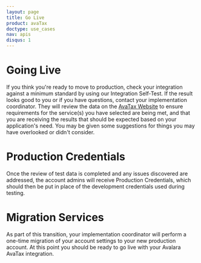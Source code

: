 ```yaml
---
layout: page
title: Go Live
product: avaTax
doctype: use_cases
nav: apis
disqus: 1
---
```


# Going Live

If you think you're ready to move to production, check your integration against a minimum standard by using our Integration Self-Test. If the result looks good to you or if you have questions, contact your implementation coordinator. They will review the data on the [AvaTax Website](https://admin.avalara.com) to ensure requirements for the service(s) you have selected are being met, and that you are receiving the results that should be expected based on your application's need. You may be given some suggestions for things you may have overlooked or didn't consider.

# Production Credentials

Once the review of test data is completed and any issues discovered are addressed, the account admins will receive Production Credentials, which should then be put in place of the development credentials used during testing.

# Migration Services

As part of this transition, your implementation coordinator will perform a one-time migration of your account settings to your new production account. At this point you should be ready to go live with your Avalara AvaTax integration.

